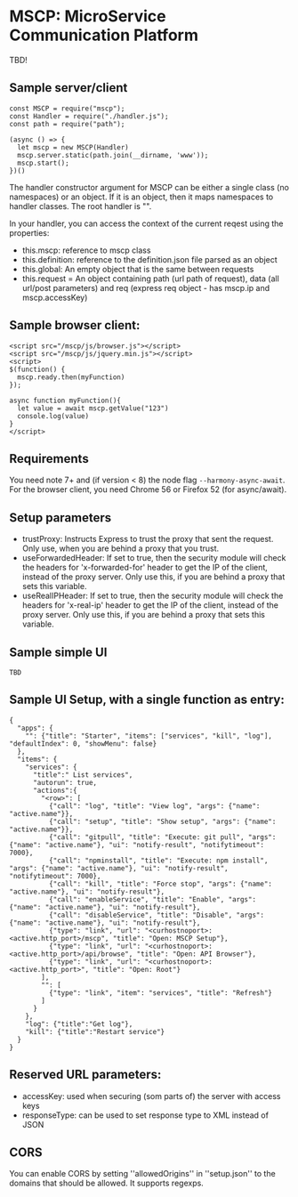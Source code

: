 # MSCP: MicroService Communication Platform

TBD!

## Sample server/client
```
const MSCP = require("mscp");
const Handler = require("./handler.js");
const path = require("path");

(async () => {
  let mscp = new MSCP(Handler)
  mscp.server.static(path.join(__dirname, 'www'));
  mscp.start();
})()
```

The handler constructor argument for MSCP can be either a single class (no namespaces) or an object. If it is an object, then it maps namespaces to handler classes. The root handler is "".

In your handler, you can access the context of the current reqest using the properties:
- this.mscp: reference to mscp class
- this.definition: reference to the definition.json file parsed as an object
- this.global: An empty object that is the same between requests
- this.request = An object containing path (url path of request), data (all url/post parameters) and req (express req object - has mscp.ip and mscp.accessKey)

## Sample browser client:

```
<script src="/mscp/js/browser.js"></script>
<script src="/mscp/js/jquery.min.js"></script>
<script>
$(function() {
  mscp.ready.then(myFunction)
});

async function myFunction(){
  let value = await mscp.getValue("123")
  console.log(value)
}
</script>
```

## Requirements

You need note 7+ and (if version < 8) the node flag ```--harmony-async-await```.
For the browser client, you need Chrome 56 or Firefox 52 (for async/await).

## Setup parameters

- trustProxy: Instructs Express to trust the proxy that sent the request. Only use, when you are behind a proxy that you trust.
- useForwardedHeader: If set to true, then the security module will check the headers for 'x-forwarded-for' header to get the IP of the client, instead of the proxy server. Only use this, if you are behind a proxy that sets this variable.
- useRealIPHeader: If set to true, then the security module will check the headers for 'x-real-ip' header to get the IP of the client, instead of the proxy server. Only use this, if you are behind a proxy that sets this variable.

## Sample simple UI


```
TBD
```

## Sample UI Setup, with a single function as entry:

```
{
  "apps": {
    "": {"title": "Starter", "items": ["services", "kill", "log"], "defaultIndex": 0, "showMenu": false}
  },
  "items": {
    "services": {
      "title":" List services",
      "autorun": true,
      "actions":{
        "<row>": [
          {"call": "log", "title": "View log", "args": {"name": "active.name"}},
          {"call": "setup", "title": "Show setup", "args": {"name": "active.name"}},
          {"call": "gitpull", "title": "Execute: git pull", "args": {"name": "active.name"}, "ui": "notify-result", "notifytimeout": 7000},
          {"call": "npminstall", "title": "Execute: npm install", "args": {"name": "active.name"}, "ui": "notify-result", "notifytimeout": 7000},
          {"call": "kill", "title": "Force stop", "args": {"name": "active.name"}, "ui": "notify-result"},
          {"call": "enableService", "title": "Enable", "args": {"name": "active.name"}, "ui": "notify-result"},
          {"call": "disableService", "title": "Disable", "args": {"name": "active.name"}, "ui": "notify-result"},
          {"type": "link", "url": "<curhostnoport>:<active.http_port>/mscp", "title": "Open: MSCP Setup"},
          {"type": "link", "url": "<curhostnoport>:<active.http_port>/api/browse", "title": "Open: API Browser"},
          {"type": "link", "url": "<curhostnoport>:<active.http_port>", "title": "Open: Root"}
        ],
        "": [
          {"type": "link", "item": "services", "title": "Refresh"}
        ]
      }
    },
    "log": {"title":"Get log"},
    "kill": {"title":"Restart service"}
  }
}
```

## Reserved URL parameters:
- accessKey: used when securing (som parts of) the server with access keys
- responseType: can be used to set response type to XML instead of JSON


## CORS

You can enable CORS by setting ''allowedOrigins'' in ''setup.json'' to the domains that should be allowed. It supports regexps.
